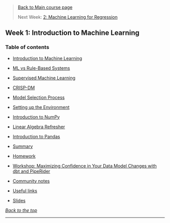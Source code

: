 >[Back to Main course page](../README.md)
>
>Next Week: [2: Machine Learning for Regression](../week_02_/README.md)


## Week 1: Introduction to Machine Learning

### Table of contents
- [Introduction to Machine Learning](01_intro.md)
- [ML vs Rule-Based Systems](02_ml_vs_rule_based.md)
- [Supervised Machine Learning](03_supervised_ml.md)
- [CRISP-DM](04_crisp_dm.md)
- [Model Selection Process](05_model_selection_process.md)
- [Setting up the Environment](06_environment.md)
- [Introduction to NumPy](07_intro_numpy.md)
- [Linear Algebra Refresher](08_linear_algebra.md)
- [Introduction to Pandas](09_pandas.md)
- [Summary](10_summary.md)


- [Homework](#homework)
- [Workshop: Maximizing Confidence in Your Data Model Changes with dbt and PipeRider](#workshop--maximizing-confidence-in-your-data-model-changes-with-dbt-and-piperider)
- [Community notes](#community-notes)
- [Useful links](#useful-links)


- [Slides](https://docs.google.com/presentation/d/1xSll_jv0T8JF4rYZvLHfkJXYqUjPtThA/edit?usp=sharing&ouid=114544032874539580154&rtpof=true&sd=true) 

_[Back to the top](#table-of-contents)_

---
